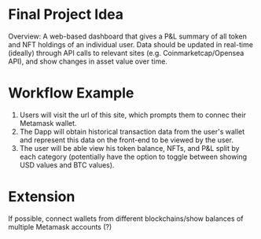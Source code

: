 
# Final Project Idea 

Overview: A web-based dashboard that gives a P&L summary of all token and NFT holdings of an individual user. Data should be updated in real-time (ideally) through API calls to relevant sites (e.g. Coinmarketcap/Opensea API), and show changes in asset value over time. 

# Workflow Example

1. Users will visit the url of this site, which prompts them to connec their Metamask wallet. 
2. The Dapp will obtain historical transaction data from the user's wallet and represent this data on the front-end to be viewed by the user. 
3. The user will be able view his token balance, NFTs, and P&L split by each category (potentially have the option to toggle between showing USD values and BTC values). 


# Extension

If possible, connect wallets from different blockchains/show balances of multiple Metamask accounts (?)